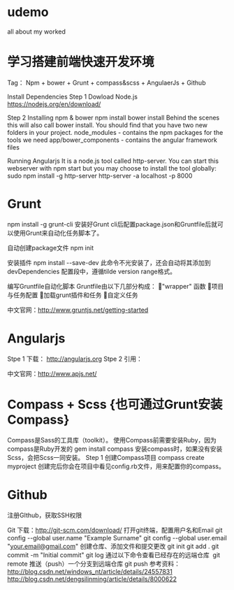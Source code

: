 # udemo
all about my worked

# 学习搭建前端快速开发环境
Tag： Npm + bower + Grunt + compass&scss + AngulaerJs + Github

Install Dependencies
Step 1
Dowload Node.js https://nodejs.org/en/download/

Step 2
Installing npm & bower 
npm install 
bower install
Behind the scenes this will also call bower install. You should find that you have two new folders in your project.
node_modules - contains the npm packages for the tools we need
app/bower_components - contains the angular framework files

Running Angularjs
It is a node.js tool called http-server. You can start this webserver with npm start but you may choose to install the tool globally:
sudo npm install -g http-server
http-server -a localhost -p 8000


# Grunt
npm install -g grunt-cli
安装好Grunt cli后配置package.json和Gruntfile后就可以使用Grunt来自动化任务脚本了。

自动创建package文件
npm init

安装插件
npm install <module> --save-dev
此命令不光安装了<module>，还会自动将其添加到devDependencies 配置段中，遵循tilde version range格式。

编写Gruntfile自动化脚本
Gruntfile由以下几部分构成：
"wrapper" 函数
项目与任务配置
加载grunt插件和任务
自定义任务

中文官网：http://www.gruntjs.net/getting-started


# Angularjs
Stpe 1 
下载： http://angularjs.org
Stpe 2 
引用：
<script src="http://code.angularjs.org/angular-1.0.1.min.js"></script>
中文官网：http://www.apjs.net/



# Compass + Scss {也可通过Grunt安装Compass}
Compass是Sass的工具库（toolkit）。
使用Compass前需要安装Ruby，因为compass是Ruby开发的
gem install compass
安装compass时，如果没有安装Scss，会把Scss一同安装。
Step 1
创建Compass项目 
compass create myproject
创建完后你会在项目中看见config.rb文件，用来配置你的compass。


# Github
注册GIthub，获取SSH权限

Git 下载：http://git-scm.com/download/
打开git终端，配置用户名和Email
git config --global user.name "Example Surname"
git config --global user.email "your.email@gmail.com"
创建仓库、添加文件和提交更改
git init
git add .
git commit -m "Initial commit"
git log
通过以下命令查看已经存在的远端仓库 
git remote
推送（push）一个分支到远端仓库
git push
参考资料：
http://blog.csdn.net/windows_nt/article/details/24557831
http://blog.csdn.net/dengsilinming/article/details/8000622
